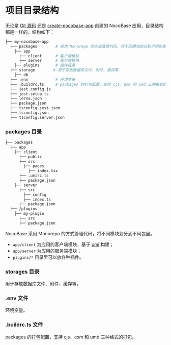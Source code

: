 # 项目目录结构

无论是 [Git 源码](/welcome/getting-started/installation/git-clone) 还是 [create-nocobase-app](/welcome/getting-started/installation/create-nocobase-app) 创建的 NocoBase 应用，目录结构都是一样的，结构如下：

```bash
├── my-nocobase-app
  ├── packages        # 采用 Monorepo 的方式管理代码，将不同模块划分到不同包里
    ├── app
      ├── client      # 客户端模块
      ├── server      # 服务端模块
    ├── plugins       # 插件目录
  ├── storage        # 用于存放数据库文件、附件、缓存等
    ├── db
  ├── .env            # 环境变量
  ├── .buildrc.ts     # packages 的打包配置，支持 cjs、esm 和 umd 三种格式的打包。
  ├── jest.config.js
  ├── jest.setup.ts
  ├── lerna.json
  ├── package.json
  ├── tsconfig.jest.json
  ├── tsconfig.json
  ├── tsconfig.server.json
```

### packages 目录

```bash
├── packages
  ├── app
    ├── client
      ├── public
      ├── src
        ├── pages
          ├── index.tsx
      ├── .umirc.ts
      ├── package.json
    ├── server
      ├── src
        ├── config
        ├── index.ts
      ├── package.json
  ├── /plugins
    ├── my-plugin
      ├── src
      ├── package.json
```

NocoBase 采用 Monorepo 的方式管理代码，将不同模块划分到不同包里。

- `app/client` 为应用的客户端模块，基于 [umi](https://umijs.org/zh-CN) 构建；
- `app/server` 为应用的服务端模块；
- `plugins/*` 目录里可以放各种插件。

### storages 目录

用于存放数据库文件、附件、缓存等。

### .env 文件

环境变量。

### .buildrc.ts 文件

packages 的打包配置，支持 cjs、esm 和 umd 三种格式的打包。

